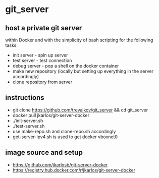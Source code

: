 # git_server
## host a private git server
within Docker and with the simplicity of bash scripting for the following tasks:
* init server - spin up server
* test server - test connection
* debug server - pop a shell on the docker container
* make new repository (locally but setting up everything in the server accordingly)
* clone repository from server
## instructions
* git clone https://github.com/trevalkov/git_server && cd git_server
* docker pull jkarlos/git-server-docker
* ./init-server.sh
* ./test-server.sh
* use make-repo.sh and clone-repo.sh accordingly
* get-server-ipv4.sh is used to get docker vboxnet0
## image source and setup
* https://github.com/jkarlosb/git-server-docker
* https://registry.hub.docker.com/r/jkarlos/git-server-docker

